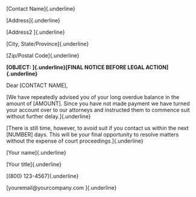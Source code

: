 [Contact Name]{.underline}

[Address]{.underline}

[Address2 ]{.underline}

[City, State/Province]{.underline}

[Zip/Postal Code]{.underline}

**[OBJECT: ]{.underline}[FINAL NOTICE BEFORE LEGAL ACTION]{.underline}**

Dear \[CONTACT NAME\],

[We have repeatedly advised you of your long overdue balance in the
amount of \[AMOUNT\]. Since you have not made payment we have turned
your account over to our attorneys and instructed them to commence suit
without further delay.]{.underline}

[There is still time, however, to avoid suit if you contact us within
the next \[NUMBER\] days. This will be your final opportunity to resolve
matters without the expense of court proceedings.]{.underline}

[Your name]{.underline}

[Your title]{.underline}

[(800) 123-4567]{.underline}

[youremail\@yourcompany.com ]{.underline}
